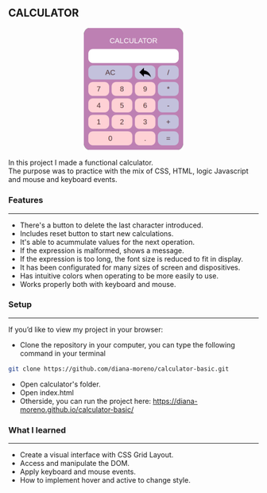 ## CALCULATOR

<p align="center">
  <img src="./img/calculator-basic.png" width="200">
</p>

In this project I made a functional calculator.<br>The purpose was to practice with the mix of CSS, HTML, logic Javascript and mouse and keyboard events.

### **Features**
---
- There's a button to delete the last character introduced.
- Includes reset button to start new calculations.
- It's able to acummulate values for the next operation.
- If the expression is malformed, shows a message.
- If the expression is too long, the font size is reduced to fit in display.
- It has been configurated for many sizes of screen and dispositives.
- Has intuitive colors when operating to be more easily to use.
- Works properly both with keyboard and mouse.

### **Setup**
---
If you’d like to view my project in your browser:

- Clone the repository in your computer, you can type the following command in your terminal
```bash
git clone https://github.com/diana-moreno/calculator-basic.git
```
- Open calculator's folder.
- Open index.html
- Otherside, you can run the project here: https://diana-moreno.github.io/calculator-basic/

### **What I learned**
---
- Create a visual interface with CSS Grid Layout.
- Access and manipulate the DOM.
- Apply keyboard and mouse events.
- How to implement hover and active to change style.
